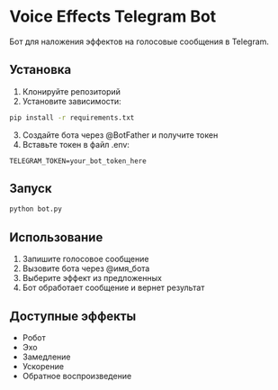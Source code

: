 # Voice Effects Telegram Bot

Бот для наложения эффектов на голосовые сообщения в Telegram.

## Установка

1. Клонируйте репозиторий
2. Установите зависимости:
```bash
pip install -r requirements.txt
```
3. Создайте бота через @BotFather и получите токен
4. Вставьте токен в файл .env:
```
TELEGRAM_TOKEN=your_bot_token_here
```

## Запуск

```bash
python bot.py
```

## Использование

1. Запишите голосовое сообщение
2. Вызовите бота через @имя_бота
3. Выберите эффект из предложенных
4. Бот обработает сообщение и вернет результат

## Доступные эффекты

- Робот
- Эхо
- Замедление
- Ускорение
- Обратное воспроизведение 